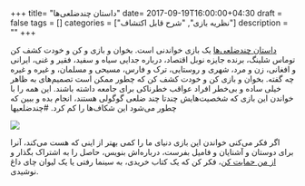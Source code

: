 +++
title= "داستان چندضلعی‌ها"
date= 2017-09-19T16:00:00+04:30
draft = false
tags = []
categories = ["نظریه بازی", "شرح قابل اکتشاف"]
description = ""
+++

[داستان چندضلعی‌ها](https://hamed.github.io/polygons/) 
یک بازی خواندنی است. بخوان و بازی و کن و خودت کشف کن توماس شلینگ، برنده جایزه نوبل اقتصاد، درباره جدایی سیاه و سفید، فقیر و غنی، ایرانی و افغانی، زن و مرد، شهری و روستایی، ترک و فارس، مسیحی و مسلمان، و غیره و غیره چه گفته. بخوان و بازی کن و خودت کشف کن که چطور ممکن است  تصمیم‌های به ظاهر خیلی ساده و بی‌خطر افراد عواقب خطرناکی برای جامعه داشته باشند. 
این همه را با خواندن این بازی که شخصیت‌هایش چندتا چند ضلعی  گوگولی هستند، انجام بده و ببین که چطور می‌شود این شکاف‌ها را کم کرد.
#چندضلعیها


[<img src="https://hamed.github.io/polygons/social/thumbnail_small.png">](https://hamed.github.io/polygons/)


<!--more-->




اگر فکر می‌کنی خواندن این بازی دنیای ما را کمی بهتر از اینی که هست می‌کند، 
آنرا برای دوستان و آشنایان و فامیل بفرست، 
درباره‌اش بنویس، حاصل را به اشتراک بگذار و 
[از من حمایت کن](ppng.ir/d/Qb9L)، فکر کن که یک کتاب خریدی، به سینما رفتی یا یک لیوان چای داغ نوشیدی. 



